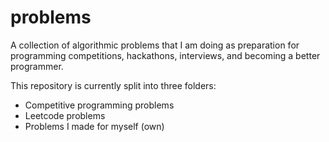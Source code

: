 # problems

A collection of algorithmic problems that I am doing as preparation for programming competitions, hackathons, interviews, and becoming a better programmer.

This repository is currently split into three folders:
* Competitive programming problems
* Leetcode problems
* Problems I made for myself (own)
